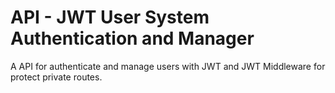 # API - JWT User System Authentication and Manager

A API for authenticate and manage users with JWT and JWT Middleware for protect private routes.

